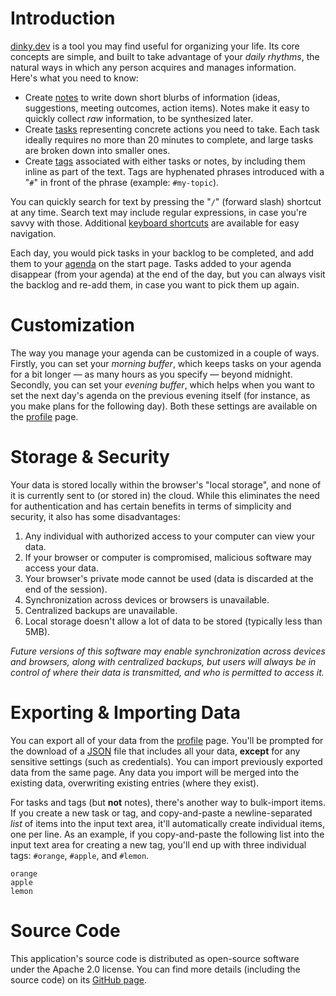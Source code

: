 # Introduction

[dinky.dev](https://dinky.dev) is a tool you may find useful for organizing your life. Its core concepts are simple, and built to take advantage of your *daily rhythms*, the natural ways in which any person acquires and manages information. Here's what you need to know:

* Create [notes](https://dinky.dev/notes) to write down short blurbs of information (ideas, suggestions, meeting outcomes, action items). Notes make it easy to quickly collect *raw* information, to be synthesized later.
* Create [tasks](https://dinky.dev/tasks) representing concrete actions you need to take. Each task ideally requires no more than 20 minutes to complete, and large tasks are broken down into smaller ones.
* Create [tags](https://dinky.dev/tags) associated with either tasks or notes, by including them inline as part of the text. Tags are hyphenated phrases introduced with a "`#`" in front of the phrase (example: `#my-topic`).

You can quickly search for text by pressing the "`/`" (forward slash) shortcut at any time. Search text may include regular expressions, in case you're savvy with those. Additional [keyboard shortcuts](https://dinky.dev/help#keyboard-shortcuts) are available for easy navigation.

Each day, you would pick tasks in your backlog to be completed, and add them to your [agenda](https://dinky.dev/) on the start page. Tasks added to your agenda disappear (from your agenda) at the end of the day, but you can always visit the backlog and re-add them, in case you want to pick them up again.

# Customization

The way you manage your agenda can be customized in a couple of ways. Firstly, you can set your *morning buffer*, which keeps tasks on your agenda for a bit longer — as many hours as you specify — beyond midnight. Secondly, you can set your *evening buffer*, which helps when you want to set the next day's agenda on the previous evening itself (for instance, as you make plans for the following day). Both these settings are available on the [profile](https://dinky.dev/profile) page.

# Storage & Security

Your data is stored locally within the browser's "local storage", and none of it is currently sent to (or stored in) the cloud. While this eliminates the need for authentication and has certain benefits in terms of simplicity and security, it also has some disadvantages:

1. Any individual with authorized access to your computer can view your data.
2. If your browser or computer is compromised, malicious software may access your data.
3. Your browser's private mode cannot be used (data is discarded at the end of the session).
4. Synchronization across devices or browsers is unavailable.
5. Centralized backups are unavailable.
6. Local storage doesn't allow a lot of data to be stored (typically less than 5MB).

*Future versions of this software may enable synchronization across devices and browsers, along with centralized backups, but users will always be in control of where their data is transmitted, and who is permitted to access it.*

# Exporting & Importing Data

You can export all of your data from the [profile](https://dinky.dev/profile) page. You'll be prompted for the download of a [JSON](https://www.json.org) file that includes all your data, **except** for any sensitive settings (such as credentials). You can import previously exported data from the same page. Any data you import will be merged into the existing data, overwriting existing entries (where they exist).

For tasks and tags (but **not** notes), there's another way to bulk-import items. If you create a new task or tag, and copy-and-paste a newline-separated *list* of items into the input text area, it'll automatically create individual items, one per line. As an example, if you copy-and-paste the following list into the input text area for creating a new tag, you'll end up with three individual tags: `#orange`, `#apple`, and `#lemon`.

```
orange
apple
lemon
```

# Source Code

This application's source code is distributed as open-source software under the Apache 2.0 license. You can find more details (including the source code) on its [GitHub page](https://github.com/rri/dinky).
